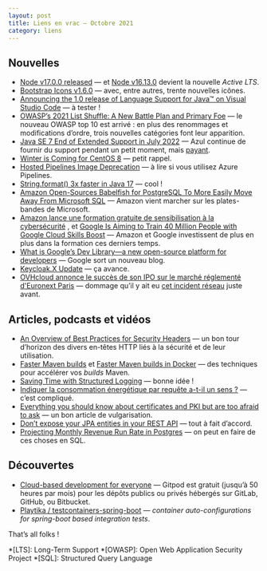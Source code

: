 ```yaml
---
layout: post
title: Liens en vrac — Octobre 2021
category: liens
---
```


## Nouvelles

- [Node v17.0.0 released](https://nodejs.org/en/blog/release/v17.0.0/)
  — et [Node v16.13.0](https://nodejs.org/en/blog/release/v16.13.0/) devient la nouvelle _Active LTS_.
- [Bootstrap Icons v1.6.0](https://blog.getbootstrap.com/2021/10/13/bootstrap-icons-1-6-0/)
  — avec, entre autres, trente nouvelles icônes.
- [Announcing the 1.0 release of Language Support for Java™ on Visual Studio Code](https://devblogs.microsoft.com/java/language-server-1-0/)
  — à tester !
- [OWASP’s 2021 List Shuffle: A New Battle Plan and Primary Foe](https://owasp.org/Top10/)
  — le nouveau OWASP top 10 est arrivé : en plus des renommages et modifications d’ordre, trois nouvelles catégories
  font leur apparition.
- [Java SE 7 End of Extended Support in July 2022](https://blogs.oracle.com/java/post/java-se-7-end-of-extended-support-in-july-2022)
  — Azul continue de fournir du support pendant un petit moment, mais
  [payant](https://www.azul.com/products/azul-support-roadmap/).
- [Winter is Coming for CentOS 8](https://thehackernews.com/2021/10/winter-is-coming-for-centos-8.html)
  — petit rappel.
- [Hosted Pipelines Image Deprecation](https://devblogs.microsoft.com/devops/hosted-pipelines-image-deprecation/)
  — à lire si vous utilisez Azure Pipelines.
- [String.format() 3x faster in Java 17](https://www.javaspecialists.eu/archive/Issue294-String.format-3x-faster-in-Java-17.html)
  — cool !
- [Amazon Open-Sources Babelfish for PostgreSQL To More Easily Move Away From Microsoft SQL](https://www.phoronix.com/scan.php?page=news_item&px=Babelfish-PostgreSQL)
  — Amazon vient marcher sur les plates-bandes de Microsoft.
- [Amazon lance une formation gratuite de sensibilisation à la cybersécurité](https://www.programmez.com/actualites/amazon-lance-une-formation-gratuite-de-sensibilisation-la-cybersecurite-33200)
  ,
  et [Google Is Aiming to Train 40 Million People with Google Cloud Skills Boost](https://www.infoq.com/news/2021/10/google-cloud-skills-boost/)
  — Amazon et Google investissent de plus en plus dans la formation ces derniers temps.
- [What is Google’s Dev Library––a new open-source platform for developers](https://developers.googleblog.com/2021/10/what-is-the-dev-library.html)
  — Google sort un nouveau blog.
- [Keycloak.X Update](https://www.keycloak.org/2021/10/keycloak-x-update)
  — ça avance.
- [OVHcloud annonce le succès de son IPO sur le marché réglementé d'Euronext Paris](https://corporate.ovhcloud.com/fr/newsroom/news/success-initial-public-offering-euronextparis/)
  — dommage qu’il y ait eu [cet incident réseau](https://corporate.ovhcloud.com/fr/newsroom/news/network-incident/)
  juste avant.

## Articles, podcasts et vidéos

- [An Overview of Best Practices for Security Headers](https://developer.okta.com/blog/2021/10/18/security-headers-best-practices)
  — un bon tour d’horizon des divers en-têtes HTTP liés à la sécurité et de leur utilisation.
- [Faster Maven builds](https://blog.frankel.ch/faster-maven-builds/1/)
  et [Faster Maven builds in Docker](https://blog.frankel.ch/faster-maven-builds/2/)
  — des techniques pour accélérer vos _builds_ Maven.
- [Saving Time with Structured Logging](https://reflectoring.io/structured-logging/)
  — bonne idée !
- [Indiquer la consommation énergétique par requête a-t-il un sens ?](https://www.bortzmeyer.org/conso-electrique-moyenne.html)
  — c’est compliqué.
- [Everything you should know about certificates and PKI but are too afraid to ask](https://smallstep.com/blog/everything-pki/)
  — un bon article de vulgarisation.
- [Don’t expose your JPA entities in your REST API](https://thorben-janssen.com/dont-expose-entities-in-api/)
  — tout à fait d’accord.
- [Projecting Monthly Revenue Run Rate in Postgres](https://blog.crunchydata.com/blog/postgres-queries-for-projecting-monthly-revenue-run-rate)
  — on peut en faire de ces choses en SQL.

## Découvertes

- [Cloud-based development for everyone](https://www.gitpod.io/blog/cloud-based-development-for-everyone)
  — Gitpod est gratuit (jusqu’à 50 heures par mois) pour les dépôts publics ou privés hébergés sur GitLab, GitHub, ou
  Bitbucket.
- [Playtika / testcontainers-spring-boot](https://github.com/Playtika/testcontainers-spring-boot)
  — _container auto-configurations for spring-boot based integration tests_.

That’s all folks !

*[LTS]: Long-Term Support
*[OWASP]: Open Web Application Security Project
*[SQL]: Structured Query Language
